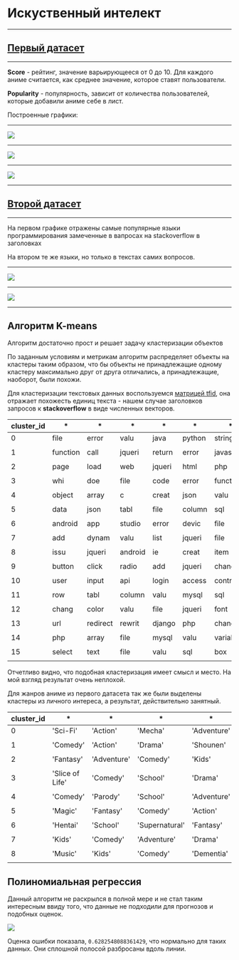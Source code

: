 # Искуственный интелект

***

## [Первый датасет](https://www.kaggle.com/aludosan/myanimelist-anime-dataset-as-20190204)

***

**Score** - рейтинг, значение варьирующееся от 0 до 10. Для каждого аниме считается, как среднее значение, которое ставят пользователи.

**Popularity** - популярность, зависит от количества пользователей, которые добавили аниме себе в лист.

Построенные графики:
***
![](images/popularity_plot.png)

***
![](images/score_plot.png)

***
![](images/time_plot.png)

***

## [Второй датасет](https://bitly.com/a/404notfound)

***

На первом графике отражены самые популярные языки программирования замеченные в вапросах на stackoverflow в заголовках 

На втором те же языки, но только в текстах самих вопросов.


***
![](images/lang_title.png)

***
![](images/lang_body.png)

***

## Алгоритм K-means

Алгоритм достаточно прост и решает задачу кластеризации объектов

По заданным условиям и метрикам алгоритм распределяет объекты на кластеры таким образом, что бы объекты не принадлежащие одному кластеру максимально друг от друга отличались, а принадлежащие, наоборот, были похожи.

Для кластеризации текстовых данных воспользуемся [матрицей tfid](https://en.wikipedia.org/wiki/Tf%E2%80%93idf), она отражает похожесть единиц текста -  нашем случае заголовков запросов к **stackoverflow** в виде численных векторов.

cluster_id | * | * | * | * | * | * | * | * | * | * | * | * | * | * | * 
 --- | ---| ---| ---| ---| ---| ---| ---| ---| ---| ---| ---| ---| ---| ---| ---
0 | file | error | valu | java | python | string | c | creat | array | server | # | jqueri | set | list | imag | class
  | | | | | | | | | | | | | | | 
1 | function | call | jqueri | return | error | javascript | c | python | valu | variabl | c++ | paramet | pass | class | argument | data
  | | | | | | | | | | | | | | | 
2 | page | load | web | jqueri | html | php | asp | javascript | net | show | multipl | make | data | reload | scroll | error
  | | | | | | | | | | | | | | | 
3 | whi | doe | file | code | error | function | string | differ | loop | give | need | valu | result | call | method | class
  | | | | | | | | | | | | | | | 
4 | object | array | c | creat | json | valu | javascript | java | return | type | class | method | pass | attribut | list | properti
  | | | | | | | | | | | | | | | 
5 | data | json | tabl | file | column | sql | valu | store | read | databas | insert | return | core | set | frame | save
  | | | | | | | | | | | | | | | 
6 | android | app | studio | error | devic | file | imag | java | applic | activ | view | show | custom | screen | servic | class
  | | | | | | | | | | | | | | | 
7 | add | dynam | valu | list | jqueri | file | data | element | text | class | c | # | multipl | librari | function | field
  | | | | | | | | | | | | | | | 
8 | issu | jqueri | android | ie | creat | item | server | javascript | css | data | api | io | app | php | x | file
  | | | | | | | | | | | | | | | 
9 | button | click | radio | add | jqueri | chang | android | creat | event | display | submit | dynam | page | text | dialog | form
  | | | | | | | | | | | | | | | 
10 | user | input | api | login | access | control | make | email | current | asp | net | updat | time | data | set | id
  | | | | | | | | | | | | | | | 
11 | row | tabl | column | valu | mysql | sql | cell | select | updat | data | base | delet | one | multipl | count | differ
  | | | | | | | | | | | | | | | 
12 | chang | color | valu | file | jqueri | font | text | background | size | variabl | without | class | view | style | javascript | content
  | | | | | | | | | | | | | | | 
13 | url | redirect | rewrit | django | php | chang | jqueri | post | link | htaccess | queri | request | string | imag | page | paramet
  | | | | | | | | | | | | | | | 
14 | php | array | file | mysql | valu | variabl | function | error | html | queri | data | code | result | display | server | make
  | | | | | | | | | | | | | | | 
15 | select | text | file | valu | sql | box | field | list | tabl | multipl | element | string | display | column | line | input
  | | | | | | | | | | | | | | | 


Отчетливо видно, что подобная кластеризация имеет смысл и место. На мой взгляд результат очень неплохой.

Для жанров аниме из первого датасета так же были выделены кластеры из личного интереса, а результат, действительно занятный.

cluster_id | * | * | * | * 
 --- | ---| ---| ---| ---
0 | 'Sci-Fi' | 'Action' | 'Mecha' | 'Adventure' | 'Comedy'
  | | | | 
1 | 'Comedy' | 'Action' | 'Drama' | 'Shounen' | 'Romance'
  | | | | 
2 | 'Fantasy' | 'Adventure' | 'Comedy' | 'Kids' | 'Action'
  | | | | 
3 | 'Slice of Life' | 'Comedy' | 'School' | 'Drama' | 'Romance'
  | | | | 
4 | 'Comedy' | 'Parody' | 'School' | 'Adventure' | 'Ecchi'
  | | | | 
5 | 'Magic' | 'Fantasy' | 'Comedy' | 'Action' | 'Adventure'
  | | | | 
6 | 'Hentai' | 'School' | 'Supernatural' | 'Fantasy' | 'Demons'
  | | | | 
7 | 'Kids' | 'Comedy' | 'Adventure' | 'Drama' | 'Historical'
  | | | | 
8 | 'Music' | 'Kids' | 'Comedy' | 'Dementia' | 'Fantasy'
  | | | | 
  
  ## Полиномиальная регрессия

Данный алгоритм не раскрылся в полной мере и не стал таким интересным ввиду того, что данные не подходили для прогнозов и подобных оценок.

![](images/polinomial_regression.png)

Оценка ошибки показала, `0.6282548088361429`, что нормально для таких данных. Они сплошной полосой разбросаны вдоль линии.
